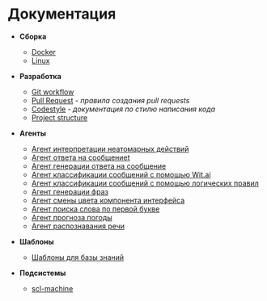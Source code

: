 # Документация

- **Сборка**
    * [Docker](build/docker-build.md)
    * [Linux](build/linux-build.md)
   
- **Разработка**
    * [Git workflow](dev/git-workflow.md)
    * [Pull Request](dev/pr.md) - *правила создания pull requests*
    * [Codestyle](dev/codestyle.md) - *документация по стилю написания кода*
    * [Project structure](dev/project_structure.md)
    
- **Агенты**
    * [Агент интерпретации неатомарных действий](agents/nonAtomicActionInterpretationAgent.ru.md)
    * [Агент ответа на сообщениеt](agents/messageReplyAgent.ru.md)
    * [Агент генерации ответа на сообщение](agents/standardMessageReplyAgent.ru.md)
    * [Агент классификации сообщений с помощью Wit.ai](agents/messageTopicClassificationAgent.ru.md)
    * [Агент классификации сообщений с помощью логических правил](agents/alternativeMessageTopicClassificationAgent.ru.md)
    * [Агент генерации фраз](agents/phraseGenerationAgent.ru.md)
    * [Агент смены цвета компонента интерфейса](agents/changeInterfaceColorAgent.ru.md)
    * [Агент поиска слова по первой букве](agents/findWordInSetByFirstLetter.ru.md)
    * [Агент прогноза погоды](agents/weatherAgent.ru.md)
    * [Агент распознавания речи](agents/audioRecognitionAgent.ru.md)

- **Шаблоны**
    * [Шаблоны для базы знаний](patterns/kb-patterns.ru.md)

- **Подсистемы**
    * [scl-machine](subsystems/scl-machine.ru.md)

